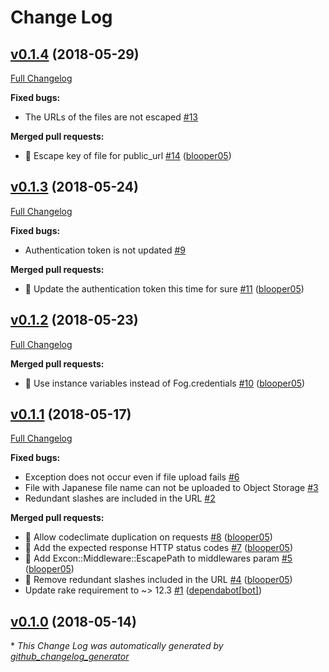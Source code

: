# Change Log

## [v0.1.4](https://github.com/blooper05/fog-k5/tree/v0.1.4) (2018-05-29)
[Full Changelog](https://github.com/blooper05/fog-k5/compare/v0.1.3...v0.1.4)

**Fixed bugs:**

- The URLs of the files are not escaped [\#13](https://github.com/blooper05/fog-k5/issues/13)

**Merged pull requests:**

- 🐛 Escape key of file for public\_url [\#14](https://github.com/blooper05/fog-k5/pull/14) ([blooper05](https://github.com/blooper05))

## [v0.1.3](https://github.com/blooper05/fog-k5/tree/v0.1.3) (2018-05-24)
[Full Changelog](https://github.com/blooper05/fog-k5/compare/v0.1.2...v0.1.3)

**Fixed bugs:**

- Authentication token is not updated [\#9](https://github.com/blooper05/fog-k5/issues/9)

**Merged pull requests:**

- 🐛 Update the authentication token this time for sure [\#11](https://github.com/blooper05/fog-k5/pull/11) ([blooper05](https://github.com/blooper05))

## [v0.1.2](https://github.com/blooper05/fog-k5/tree/v0.1.2) (2018-05-23)
[Full Changelog](https://github.com/blooper05/fog-k5/compare/v0.1.1...v0.1.2)

**Merged pull requests:**

- 🐛 Use instance variables instead of Fog.credentials [\#10](https://github.com/blooper05/fog-k5/pull/10) ([blooper05](https://github.com/blooper05))

## [v0.1.1](https://github.com/blooper05/fog-k5/tree/v0.1.1) (2018-05-17)
[Full Changelog](https://github.com/blooper05/fog-k5/compare/v0.1.0...v0.1.1)

**Fixed bugs:**

- Exception does not occur even if file upload fails [\#6](https://github.com/blooper05/fog-k5/issues/6)
- File with Japanese file name can not be uploaded to Object Storage [\#3](https://github.com/blooper05/fog-k5/issues/3)
- Redundant slashes are included in the URL [\#2](https://github.com/blooper05/fog-k5/issues/2)

**Merged pull requests:**

- 💚 Allow codeclimate duplication on requests [\#8](https://github.com/blooper05/fog-k5/pull/8) ([blooper05](https://github.com/blooper05))
- 🐛 Add the expected response HTTP status codes [\#7](https://github.com/blooper05/fog-k5/pull/7) ([blooper05](https://github.com/blooper05))
- 🐛 Add Excon::Middleware::EscapePath to middlewares param [\#5](https://github.com/blooper05/fog-k5/pull/5) ([blooper05](https://github.com/blooper05))
- 🐛 Remove redundant slashes included in the URL [\#4](https://github.com/blooper05/fog-k5/pull/4) ([blooper05](https://github.com/blooper05))
- Update rake requirement to ~\> 12.3 [\#1](https://github.com/blooper05/fog-k5/pull/1) ([dependabot[bot]](https://github.com/apps/dependabot))

## [v0.1.0](https://github.com/blooper05/fog-k5/tree/v0.1.0) (2018-05-14)


\* *This Change Log was automatically generated by [github_changelog_generator](https://github.com/skywinder/Github-Changelog-Generator)*